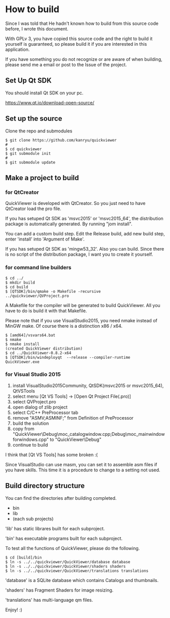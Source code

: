 # How to build

Since I was told that He hadn't known how to build from this source code before, I wrote this document.

With GPLv 3, you have copied this source code and the right to build it yourself is guaranteed, so please build it if you are interested in this application.

If you have something you do not recognize or are aware of when building, please send me a email or post to the Issue of the project.

## Set Up Qt SDK
You should install Qt SDK on your pc.

https://www.qt.io/download-open-source/

## Set up the source

Clone the repo and submodules

```
$ git clone https://github.com/kanryu/quickviewer
#
$ cd quickviewer
$ git submodule init
#
$ git submodule update
```

## Make a project to build

### for QtCreator

QuickViewer is developed with QtCreator.
So you just need to have QtCreator load the pro file.

If you has setuped Qt SDK as 'msvc2015' or 'msvc2015_64', the distribution package is automatically generated. By running "jom install".

You can add a custom build step. Edit the Release build, add new build step, enter 'install' into 'Argument of Make'.

If you has setuped Qt SDK as 'mingw53_32'. Also you can build.
Since there is no script of the distribution package, I want you to create it yourself.

### for command line builders

```
$ cd ../
$ mkdir build
$ cd build
$ [QTSDK]/bin/qmake -o Makefile -recursive ../quickviewer/QVProject.pro
```
A Makefile for the compiler will be generated to build QuickViewer. All you have to do is build it with that Makefile.

Please note that if you use VisualStudio2015, you need nmake instead of MinGW make. Of course there is a distinction x86 / x64.

```
$ [amd64]/vsvars64.bat
$ nmake
$ nmake install
(created QuickViewer distribution)
$ cd ../QuickViewer-0.8.2-x64
$ [QTSDK]/bin/windeployqt  --release --compiler-runtime QuickViewer.exe
```

### for Visual Studio 2015

1. install VisualStudio2015Community, QtSDK(msvc2015 or msvc2015_64), QtVSTools
1. select menu [Qt VS Tools] -> [Open Qt Project File(.pro)]
1. select QVProject.pro
1. open dialog of zlib project
1. select C/C++ PreProcessor tab
1. remove "ASMV;ASMINF;" from Definition of PreProcessor
1. build the solution
1. copy from "QuickViewer\Debug\moc_catalogwindow.cpp;Debug\moc_mainwindowforwindows.cpp" to "QuickViewer\Debug"
1. continue to build

I think that [Qt VS Tools] has some broken :(

Since VisualStudio can use masm, you can set it to assemble asm files if you have skills. This time it is a procedure to change to a setting not used.


## Build directory structure

You can find the directories after building completed.

- bin
- lib
- (each sub projects)

'lib' has static librares built for each subproject.

'bin' has executable programs built for each subproject.

To test all the functions of QuickViewer, please do the following.

```
$ cd [build]/bin
$ ln -s ../../quickviewer/QuickViewer/database database
$ ln -s ../../quickviewer/QuickViewer/shaders shaders
$ ln -s ../../quickviewer/QuickViewer/translations translations
```

'database' is a SQLite database which contains Catalogs and thumbnails.

'shaders' has Fragment Shaders for image resizing.

'translations' has multi-language qm files.


Enjoy! :)
